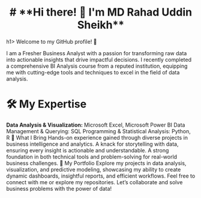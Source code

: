 <h1 align = "center">  # **Hi there! 👋 I'm MD Rahad Uddin Sheikh** </h1>h1>
Welcome to my GitHub profile! 🚀

I am a Fresher Business Analyst with a passion for transforming raw data into actionable insights that drive impactful decisions. I recently completed a comprehensive BI Analysis course from a reputed institution, equipping me with cutting-edge tools and techniques to excel in the field of data analysis.

# **🛠️ My Expertise**
**Data Analysis & Visualization:** Microsoft Excel, Microsoft Power BI
Data Management & Querying: SQL
Programming & Statistical Analysis: Python, R
🌟 What I Bring
Hands-on experience gained through diverse projects in business intelligence and analytics.
A knack for storytelling with data, ensuring every insight is actionable and understandable.
A strong foundation in both technical tools and problem-solving for real-world business challenges.
📂 My Portfolio
Explore my projects in data analysis, visualization, and predictive modeling, showcasing my ability to create dynamic dashboards, insightful reports, and efficient workflows.
Feel free to connect with me or explore my repositories. Let’s collaborate and solve business problems with the power of data!
